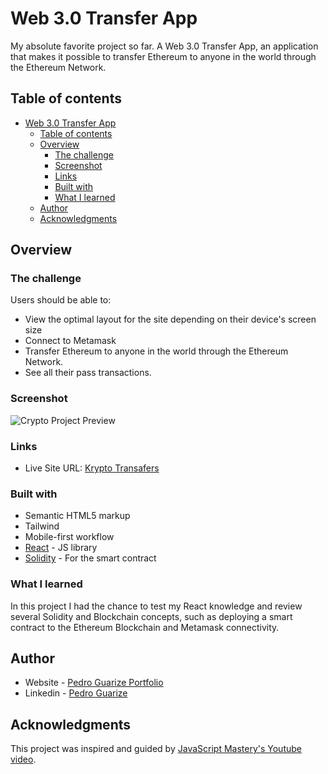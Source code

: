 # Web 3.0 Transfer App

My absolute favorite project so far. A Web 3.0 Transfer App, an application that makes it possible to transfer Ethereum to anyone in the world through the Ethereum Network.

## Table of contents

- [Web 3.0 Transfer App](#web-30-transfer-app)
  - [Table of contents](#table-of-contents)
  - [Overview](#overview)
    - [The challenge](#the-challenge)
    - [Screenshot](#screenshot)
    - [Links](#links)
    - [Built with](#built-with)
    - [What I learned](#what-i-learned)
  - [Author](#author)
  - [Acknowledgments](#acknowledgments)

## Overview

### The challenge

Users should be able to:

- View the optimal layout for the site depending on their device's screen size
- Connect to Metamask
- Transfer Ethereum to anyone in the world through the Ethereum Network.
- See all their pass transactions.

### Screenshot

<img alt="Crypto Project Preview" src="../solidity.web3.0/client/dist/assets/krypto-transfers-pedro-guarize.png">

### Links

- Live Site URL: [Krypto Transafers](https://krypto-transfers.vercel.app/)

### Built with

- Semantic HTML5 markup
- Tailwind
- Mobile-first workflow
- [React](https://reactjs.org/) - JS library
- [Solidity](https://docs.soliditylang.org/en/v0.8.11/) - For the smart contract

### What I learned

In this project I had the chance to test my React knowledge and review several Solidity and Blockchain concepts, such as deploying a smart contract to the Ethereum Blockchain and Metamask connectivity.

## Author

- Website - [Pedro Guarize Portfolio](https://pedroguarize.vercel.app/)
- Linkedin - [Pedro Guarize](https://www.linkedin.com/in/pedroguarize)

## Acknowledgments

This project was inspired and guided by [JavaScript Mastery's Youtube video](https://www.youtube.com/watch?v=Wn_Kb3MR_cU).

